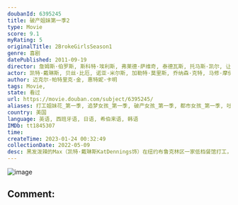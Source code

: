 ```yaml
---
doubanId: 6395245
title: 破产姐妹第一季2
type: Movie
score: 9.1
myRating: 5
originalTitle: 2BrokeGirlsSeason1
genre: 喜剧
datePublished: 2011-09-19
director: 詹姆斯·伯罗斯, 斯科特·埃利斯, 弗莱德·萨维奇, 泰德瓦斯, 托马斯·凯尔, 让·萨加尔, 约翰·福滕贝里, 朱莉·安妮·罗宾逊, 惠特妮·卡明
actor: 凯特·戴琳斯, 贝丝·比厄, 诺亚·米尔斯, 加勒特·莫里斯, 乔纳森·克特, 马修·摩伊, 尼克·扎诺, 詹妮佛·库里奇, 小丝哈娜·布什, 达娜·鲍威尔, 亚当·科尔森, 艾莉森·怀特, 科科·布朗, 尼克·詹姆森, 马特·库克, undefined, 许狄蒂乌, 罗林·麦考利, 特拉维斯·范·文克, 尼克·泰勒, 卡拉·盖洛, 大立雅史, 玛莎·斯图尔特, 达娜·德洛伦佐, 布莱克·霍德, 乔伊贝克, 杰森·布莱尔, 布鲁克·里昂斯, 吕维尔·亚历山大, 布里奇特·埃弗里特, 艾什莉·伍德, 欧阳万成, 约书亚·利瑞, 安内特·莫翰德鲁, undefined, 玛莎·托马森
author: 迈克尔·帕特里克·金, 惠特妮·卡明
tags: Movie, 
state: 看过
url: https://movie.douban.com/subject/6395245/
aliases: 打工姐妹花_第一季, 追梦女孩_第一季, 破产女孩_第一季, 都市女孩_第一季, 吐槽姐妹_第一季
country: 美国
language: 英语, 西班牙语, 日语, 希伯来语, 韩语
IMDb: tt1845307
time: 
createTime: 2023-01-24 00:32:49
collectionDate: 2022-05-09
desc: 黑发泼辣的Max（凯特·戴琳斯KatDennings饰）在纽约布鲁克林区一家低档餐馆打工，餐馆同事包括小个子亚裔老板HanLee、爱讲荤段子的厨子Oleg（JonathanKite饰）和高...
---
```


![image](p2554478122.jpg)

Comment: 
---

